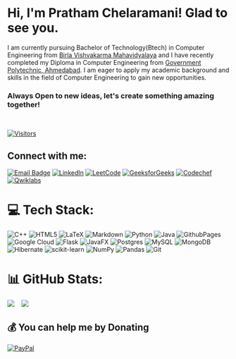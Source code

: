 # Hi, I'm Pratham Chelaramani! Glad to see you.
<h8>I am currently pursuing Bachelor of Technology(Btech) in Computer Engineering from [Birla Vishvakarma Mahavidyalaya](https://www.bvmengineering.ac.in/) and I have recently completed my Diploma in Computer Engineering from [Government Polytechnic, Ahmedabad](http://www.gpahmedabad.ac.in/). I am eager to apply my academic background and skills in the field of Computer Engineering to gain new opportunities.</h8>

<h3>Always Open to new ideas, let's create something amazing together!</h3><br>


[![Visitors](https://visitcount.itsvg.in/api?id=PrathamChelaramani&icon=2&color=0&style=flat)](https://visitcount.itsvg.in)

## Connect with me:
[![Email Badge](https://img.shields.io/badge/-Email-c14438?style=flat&logo=Gmail&logoColor=white&link=mailto:chelaramanipratham@gmail.com)](mailto:chelaramanipratham@gmail.com)
[![LinkedIn](https://img.shields.io/badge/LinkedIn-%230077B5.svg?logo=linkedin&logoColor=white)](https://www.linkedin.com/in/pratham-chelaramani-a44283227)
[![LeetCode](https://img.shields.io/badge/leetcode%20-black?style=flat&logo=leetcode)](https://leetcode.com/u/chelaramanipratham/)
[![GeeksforGeeks](https://img.shields.io/badge/GeeksforGeeks%20-green?style=flat&logo=GeeksforGeeks)](https://www.geeksforgeeks.org/user/chelaramanipratham/)
[![Codechef](https://img.shields.io/badge/Codechef%20-red?style=flat&logo=Codechef)](https://www.codechef.com/users/prathammmm/)
[![Qwiklabs](https://img.shields.io/badge/qwiklabs%20-brown?style=flat&logo=qwiklabs)](https://www.cloudskillsboost.google/public_profiles/b87db90f-5b8c-4036-8239-17d743fa2b72)


# 💻 Tech Stack:
![C++](https://img.shields.io/badge/c++-%2300599C.svg?style=flat&logo=c%2B%2B&logoColor=white) ![HTML5](https://img.shields.io/badge/html5-%23E34F26.svg?style=flat&logo=html5&logoColor=white) ![LaTeX](https://img.shields.io/badge/latex-%23008080.svg?style=flat&logo=latex&logoColor=white) ![Markdown](https://img.shields.io/badge/markdown-%23000000.svg?style=flat&logo=markdown&logoColor=white) ![Python](https://img.shields.io/badge/python-3670A0?style=flat&logo=python&logoColor=ffdd54) ![Java](https://img.shields.io/badge/java-%23ED8B00.svg?style=flat&logo=openjdk&logoColor=white) ![GithubPages](https://img.shields.io/badge/github%20pages-121013?style=flat&logo=github&logoColor=white) ![Google Cloud](https://img.shields.io/badge/GoogleCloud-%234285F4.svg?style=flat&logo=google-cloud&logoColor=white) ![Flask](https://img.shields.io/badge/flask-%23000.svg?style=flat&logo=flask&logoColor=white) ![JavaFX](https://img.shields.io/badge/javafx-%23FF0000.svg?style=flat&logo=javafx&logoColor=white) ![Postgres](https://img.shields.io/badge/postgres-%23316192.svg?style=flat&logo=postgresql&logoColor=white) ![MySQL](https://img.shields.io/badge/mysql-4479A1.svg?style=flat&logo=mysql&logoColor=white) ![MongoDB](https://img.shields.io/badge/MongoDB-%234ea94b.svg?style=flat&logo=mongodb&logoColor=white) ![Hibernate](https://img.shields.io/badge/Hibernate-59666C?style=flat&logo=Hibernate&logoColor=white) ![scikit-learn](https://img.shields.io/badge/scikit--learn-%23F7931E.svg?style=flat&logo=scikit-learn&logoColor=white) ![NumPy](https://img.shields.io/badge/numpy-%23013243.svg?style=flat&logo=numpy&logoColor=white) ![Pandas](https://img.shields.io/badge/pandas-%23150458.svg?style=flat&logo=pandas&logoColor=white) ![Git](https://img.shields.io/badge/git-%23F05033.svg?style=flat&logo=git&logoColor=white)



# 📊 GitHub Stats:

![](https://github-readme-streak-stats.herokuapp.com/?user=chelaramanipratham&theme=blueberry&hide_border=false) &nbsp;&nbsp;
![](https://github-readme-stats.vercel.app/api/top-langs/?username=chelaramanipratham&theme=blueberry&hide_border=false&include_all_commits=false&count_private=false&layout=compact)


## 💰 You can help me by Donating
[![PayPal](https://img.shields.io/badge/PayPal-00457C?style=flat&logo=paypal&logoColor=white)](https://paypal.me/@PrathamChelaramani) 
